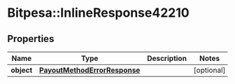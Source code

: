 # Bitpesa::InlineResponse42210

## Properties
Name | Type | Description | Notes
------------ | ------------- | ------------- | -------------
**object** | [**PayoutMethodErrorResponse**](PayoutMethodErrorResponse.md) |  | [optional] 


